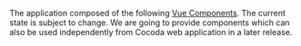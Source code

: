 The application composed of the following [Vue Components](https://vuejs.org/v2/guide/components.html). The current state is subject to change. We are going to provide components which can also be used independently from Cocoda web application in a later release.

